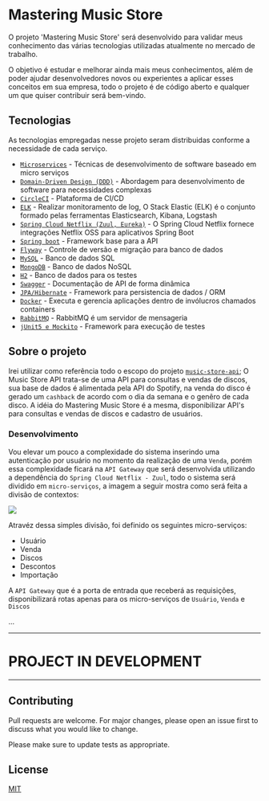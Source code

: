 # Mastering Music Store

O projeto 'Mastering Music Store' será desenvolvido para validar meus conhecimento das várias tecnologias 
utilizadas atualmente no mercado de trabalho.

O objetivo é estudar e melhorar ainda mais meus conhecimentos, além de poder ajudar desenvolvedores novos ou 
experientes a aplicar esses conceitos em sua empresa, todo o projeto é de código aberto e qualquer um que quiser 
contribuir será bem-vindo.

## Tecnologias

 As tecnologias empregadas nesse projeto seram distribuidas conforme a necessidade de cada serviço.

 - [`Microservices`](https://www.infoq.com/br/articles/microservices-intro/) - Técnicas de desenvolvimento de software baseado em micro serviços
 - [`Domain-Driven Design (DDD)`](https://en.wikipedia.org/wiki/Domain-driven_design) - Abordagem para desenvolvimento de software para necessidades complexas
 - [`CircleCI`](https://circleci.com) - Plataforma de CI/CD
 - [`ELK`](https://www.elastic.co/elk-stack) - Realizar monitoramento de log, O Stack Elastic (ELK) é o conjunto formado pelas ferramentas Elasticsearch, Kibana, Logstash
 - [`Spring Cloud Netflix (Zuul, Eureka)`](https://spring.io/projects/spring-cloud-netflix) - O Spring Cloud Netflix fornece integrações Netflix OSS para aplicativos Spring Boot 
 - [`Spring boot`](https://spring.io) - Framework base para a API
 - [`Flyway`](https://flywaydb.org) - Controle de versão e migração para banco de dados
 - [`MySQL`](https://www.mysql.com) - Banco de dados SQL
 - [`MongoDB`](https://www.mongodb.com) - Banco de dados NoSQL
 - [`H2`](https://www.h2database.com) - Banco de dados para os testes
 - [`Swagger`](https://swagger.io) - Documentação de API de forma dinâmica
 - [`JPA/Hibernate`](https://hibernate.org/orm/) - Framework para persistencia de dados / ORM
 - [`Docker`](https://www.docker.com) - Executa e gerencia aplicações dentro de invólucros chamados containers
 - [`RabbitMQ`](https://www.rabbitmq.com) - RabbitMQ é um servidor de mensageria
 - [`jUnit5 e Mockito`](https://junit.org/junit5/) - Framework para execução de testes

## Sobre o projeto

Irei utilizar como referência todo o escopo do projeto [`music-store-api`](https://github.com/gbzarelli/music-store-api); O Music Store API trata-se de uma API para consultas e vendas de discos, sua base de dados é alimentada pela API do Spotify, na venda do disco é gerado um `cashback` de acordo com o dia da semana e o genêro de cada disco. A idéia do Mastering Music Store é a mesma, disponibilizar API's para consultas e vendas de discos e cadastro de usuários.

### Desenvolvimento

Vou elevar um pouco a complexidade do sistema inserindo uma autenticação por usuário no momento da realização de uma `Venda`, porém essa complexidade ficará na `API Gateway` que será desenvolvida utilizando a dependência do `Spring Cloud Netflix - Zuul`, todo o sistema será dividido em `micro-serviços`, a imagem a seguir mostra como será feita a divisão de contextos:

<img src="./imagens/divisao_contexto.png"/>

Atravéz dessa simples divisão, foi definido os seguintes micro-serviços:

- Usuário
- Venda
- Discos
- Descontos
- Importação

A `API Gateway` que é a porta de entrada que receberá as requisições, disponibilizará rotas apenas para os micro-serviços de `Usuário`, `Venda` e `Discos`

...

_______________________

# PROJECT IN DEVELOPMENT

_______________________

## Contributing
Pull requests are welcome. For major changes, please open an issue first to discuss what you would like to change.

Please make sure to update tests as appropriate.

## License
[MIT](https://choosealicense.com/licenses/mit/)
